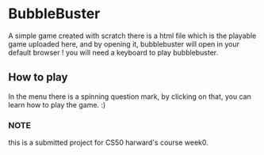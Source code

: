 # BubbleBuster
A simple game created with scratch 
there is a html file which is the playable game uploaded here, and by opening it, bubblebuster will open in your default browser ! you will need a keyboard to play bubblebuster.

## How to play ## 
In the menu there is a spinning question mark, by clicking on that, you can learn how to play the game. :)


### NOTE ###
this is a submitted project for CS50 harward's course week0.
